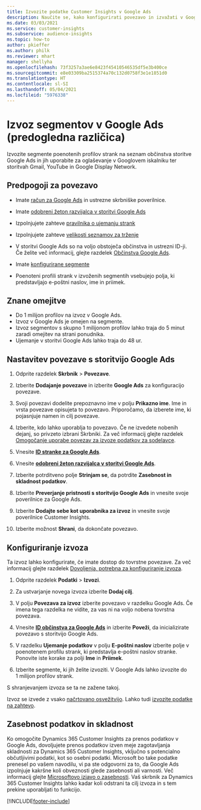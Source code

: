 ```yaml
---
title: Izvozite podatke Customer Insights v Google Ads
description: Naučite se, kako konfigurirati povezavo in izvažati v Google Ads.
ms.date: 03/03/2021
ms.service: customer-insights
ms.subservice: audience-insights
ms.topic: how-to
author: pkieffer
ms.author: philk
ms.reviewer: mhart
manager: shellyha
ms.openlocfilehash: 73f3257a3ae6e8423f45410546535df5e3b400ce
ms.sourcegitcommit: e8e03309ba2515374a70c132d0758f3e1e1851d0
ms.translationtype: HT
ms.contentlocale: sl-SI
ms.lasthandoff: 05/04/2021
ms.locfileid: "5976338"
---
```

# <a name="export-segments-to-google-ads-preview"></a>Izvoz segmentov v Google Ads (predogledna različica)

Izvozite segmente poenotenih profilov strank na seznam občinstva storitve Google Ads in jih uporabite za oglaševanje v Googlovem iskalniku ter storitvah Gmail, YouTube in Google Display Network. 

## <a name="prerequisites-for-connection"></a>Predpogoji za povezavo

-   Imate [račun za Google Ads](https://ads.google.com/) in ustrezne skrbniške poverilnice.
-   Imate [odobreni žeton razvijalca v storitvi Google Ads](https://developers.google.com/google-ads/api/docs/first-call/dev-token) 
-   Izpolnjujete zahteve [pravilnika o ujemanju strank](https://support.google.com/adspolicy/answer/6299717)
-   Izpolnjujete zahteve [velikosti seznamov za trženje](https://support.google.com/google-ads/answer/7558048) 

-   V storitvi Google Ads so na voljo obstoječa občinstva in ustrezni ID-ji. Če želite več informacij, glejte razdelek [Občinstva Google Ads](https://support.google.com/google-ads/answer/7558048?hl=en#:~:text=Audience%20lists%20is%20a%20section,Display%20Network%20through%20remarketing%20campaigns.).
-   Imate [konfigurirane segmente](segments.md)
-   Poenoteni profili strank v izvoženih segmentih vsebujejo polja, ki predstavljajo e-poštni naslov, ime in priimek.

## <a name="known-limitations"></a>Znane omejitve

- Do 1 milijon profilov na izvoz v Google Ads.
- Izvoz v Google Ads je omejen na segmente.
- Izvoz segmentov s skupno 1 milijonom profilov lahko traja do 5 minut zaradi omejitev na strani ponudnika. 
- Ujemanje v storitvi Google Ads lahko traja do 48 ur.

## <a name="set-up-connection-to-google-ads"></a>Nastavitev povezave s storitvijo Google Ads

1. Odprite razdelek **Skrbnik** > **Povezave**.

1. Izberite **Dodajanje povezave** in izberite **Google Ads** za konfiguracijo povezave.

1. Svoji povezavi dodelite prepoznavno ime v polju **Prikazno ime**. Ime in vrsta povezave opisujeta to povezavo. Priporočamo, da izberete ime, ki pojasnjuje namen in cilj povezave.

1. Izberite, kdo lahko uporablja to povezavo. Če ne izvedete nobenih dejanj, so privzeto izbrani Skrbniki. Za več informacij glejte razdelek [Omogočanje uporabe povezav za izvoze podatkov za sodelavce](connections.md#allow-contributors-to-use-a-connection-for-exports).

1. Vnesite **[ID stranke za Google Ads](https://support.google.com/google-ads/answer/1704344)**.

1. Vnesite **[odobreni žeton razvijalca v storitvi Google Ads](https://developers.google.com/google-ads/api/docs/first-call/dev-token)**.

1. Izberite potrditveno polje **Strinjam se**, da potrdite **Zasebnost in skladnost podatkov**.

1. Izberite **Preverjanje pristnosti s storitvijo Google Ads** in vnesite svoje poverilnice za Google Ads.

1. Izberite **Dodajte sebe kot uporabnika za izvoz** in vnesite svoje poverilnice Customer Insights.

1. Izberite možnost **Shrani**, da dokončate povezavo. 

## <a name="configure-an-export"></a>Konfiguriranje izvoza

Ta izvoz lahko konfigurirate, če imate dostop do tovrstne povezave. Za več informacij glejte razdelek [Dovoljenja, potrebna za konfiguriranje izvoza](export-destinations.md#set-up-a-new-export).

1. Odprite razdelek **Podatki** > **Izvozi**.

1. Za ustvarjanje novega izvoza izberite **Dodaj cilj**.

1. V polju **Povezava za izvoz** izberite povezavo v razdelku Google Ads. Če imena tega razdelka ne vidite, za vas ni na voljo nobena tovrstna povezava.

1. Vnesite **[ID občinstva za Google Ads](https://support.google.com/google-ads/answer/7558048?hl=en#:~:text=Audience%20lists%20is%20a%20section,Display%20Network%20through%20remarketing%20campaigns.)** in izberite **Poveži**, da inicializirate povezavo s storitvijo Google Ads.

1. V razdelku **Ujemanje podatkov** v polju **E-poštni naslov** izberite polje v poenotenem profilu strank, ki predstavlja e-poštni naslov stranke. Ponovite iste korake za polji **Ime** in **Priimek**.

1. Izberite segmente, ki jih želite izvoziti. V Google Ads lahko izvozite do 1 milijon profilov strank.

S shranjevanjem izvoza se ta ne zažene takoj.

Izvoz se izvede z vsako [načrtovano osvežitvijo](system.md#schedule-tab). Lahko tudi [izvozite podatke na zahtevo](export-destinations.md#run-exports-on-demand). 

## <a name="data-privacy-and-compliance"></a>Zasebnost podatkov in skladnost

Ko omogočite Dynamics 365 Customer Insights za prenos podatkov v Google Ads, dovoljujete prenos podatkov izven meje zagotavljanja skladnosti za Dynamics 365 Customer Insights, vključno s potencialno občutljivimi podatki, kot so osebni podatki. Microsoft bo take podatke prenesel po vašem navodilu, vi pa ste odgovorni za to, da Google Ads izpolnjuje kakršne koli obveznosti glede zasebnosti ali varnosti. Več informacij glejte [Microsoftovo izjavo o zasebnosti](https://go.microsoft.com/fwlink/?linkid=396732).
Vaš skrbnik za Dynamics 365 Customer Insights lahko kadar koli odstrani ta cilj izvoza in s tem prekine uporabljati to funkcijo.


[!INCLUDE[footer-include](../includes/footer-banner.md)]

